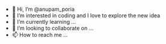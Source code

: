 - 👋 Hi, I’m @anupam_poria
- 👀 I’m interested in coding and I love to explore the new idea
- 🌱 I’m currently learning ...
- 💞️ I’m looking to collaborate on ...
- 📫 How to reach me ...

<!---
anupamporia/anupamporia is a ✨ special ✨ repository because its `README.md` (this file) appears on your GitHub profile.
You can click the Preview link to take a look at your changes.
--->
